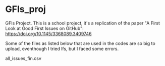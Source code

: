 # GFIs_proj

GFIs Project. This is a school project, it's a replication of the paper "A First Look at Good First Issues on GitHub": https://doi.org/10.1145/3368089.3409746

Some of the files as listed below that are used in the codes are so big to upload, eventhough I tried lfs, but I faced some errors. 

all_issues_fin.csv

